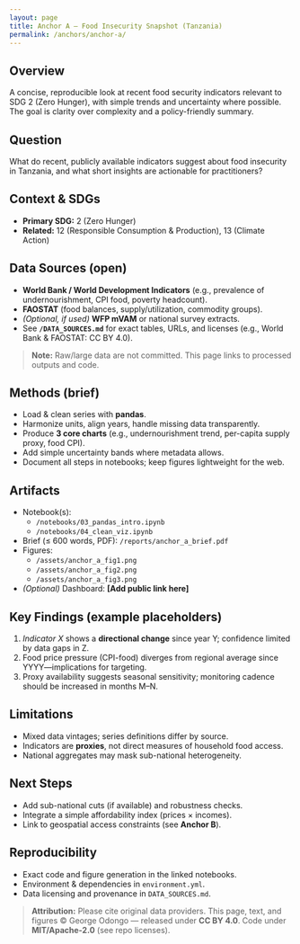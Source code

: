 ```yaml
---
layout: page
title: Anchor A — Food Insecurity Snapshot (Tanzania)
permalink: /anchors/anchor-a/
---
```


## Overview
A concise, reproducible look at recent food security indicators relevant to SDG 2 (Zero Hunger), with simple trends and uncertainty where possible. The goal is clarity over complexity and a policy-friendly summary.

## Question
What do recent, publicly available indicators suggest about food insecurity in Tanzania, and what short insights are actionable for practitioners?

## Context & SDGs
- **Primary SDG:** 2 (Zero Hunger)  
- **Related:** 12 (Responsible Consumption & Production), 13 (Climate Action)

## Data Sources (open)
- **World Bank / World Development Indicators** (e.g., prevalence of undernourishment, CPI food, poverty headcount).  
- **FAOSTAT** (food balances, supply/utilization, commodity groups).  
- *(Optional, if used)* **WFP mVAM** or national survey extracts.  
- See **`/DATA_SOURCES.md`** for exact tables, URLs, and licenses (e.g., World Bank & FAOSTAT: CC BY 4.0).

> **Note:** Raw/large data are not committed. This page links to processed outputs and code.

## Methods (brief)
- Load & clean series with **pandas**.  
- Harmonize units, align years, handle missing data transparently.  
- Produce **3 core charts** (e.g., undernourishment trend, per-capita supply proxy, food CPI).  
- Add simple uncertainty bands where metadata allows.  
- Document all steps in notebooks; keep figures lightweight for the web.

## Artifacts
- Notebook(s):  
  - `/notebooks/03_pandas_intro.ipynb`  
  - `/notebooks/04_clean_viz.ipynb`  
- Brief (≤ 600 words, PDF): `/reports/anchor_a_brief.pdf`  
- Figures:  
  - `/assets/anchor_a_fig1.png`  
  - `/assets/anchor_a_fig2.png`  
  - `/assets/anchor_a_fig3.png`  
- *(Optional)* Dashboard: **[Add public link here]**

## Key Findings (example placeholders)
1. *Indicator X* shows a **directional change** since year Y; confidence limited by data gaps in Z.  
2. Food price pressure (CPI-food) diverges from regional average since YYYY—implications for targeting.  
3. Proxy availability suggests seasonal sensitivity; monitoring cadence should be increased in months M–N.

## Limitations
- Mixed data vintages; series definitions differ by source.  
- Indicators are **proxies**, not direct measures of household food access.  
- National aggregates may mask sub-national heterogeneity.

## Next Steps
- Add sub-national cuts (if available) and robustness checks.  
- Integrate a simple affordability index (prices × incomes).  
- Link to geospatial access constraints (see **Anchor B**).

## Reproducibility
- Exact code and figure generation in the linked notebooks.  
- Environment & dependencies in `environment.yml`.  
- Data licensing and provenance in `DATA_SOURCES.md`.

> **Attribution:** Please cite original data providers. This page, text, and figures © George Odongo — released under **CC BY 4.0**. Code under **MIT/Apache-2.0** (see repo licenses).
